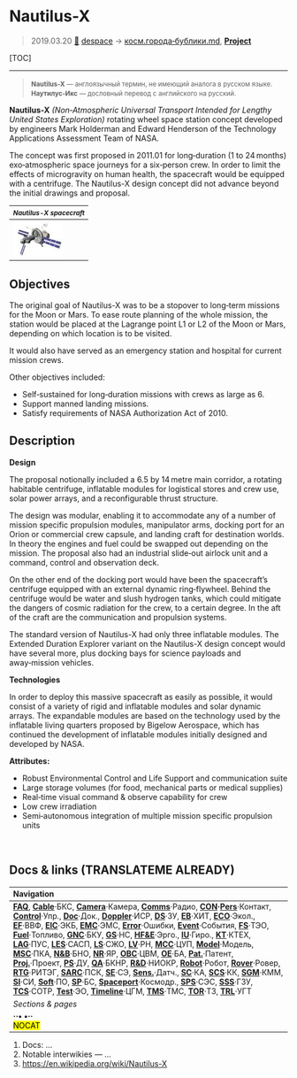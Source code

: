 # Nautilus-X
> 2019.03.20 [🚀](../index/index.md) [despace](index.md) → [косм.города‑бублики.md](rwss.md), **[Project](project.md)**

[TOC]

---

> <small>**Nautilus-X** — англоязычный термин, не имеющий аналога в русском языке. **Наутилус‑Икс** — дословный перевод с английского на русский.</small>

**Nautilus-X** *(Non‑Atmospheric Universal Transport Intended for Lengthy United States Exploration)* rotating wheel space station concept developed by engineers Mark Holderman and Edward Henderson of the Technology Applications Assessment Team of NASA.

The concept was first proposed in 2011.01 for long‑duration (1 to 24 months) exo‑atmospheric space journeys for a six‑person crew. In order to limit the effects of microgravity on human health, the spacecraft would be equipped with a centrifuge. The Nautilus-X design concept did not advance beyond the initial drawings and proposal.

|<small>*Nautilus-X spacecraft*</small>|
|:--|
|[![](f/project/a/ais/nautilus_x_pic1_thumb.jpg)](f/project/a/ais/nautilus_x_pic1.png)|


## Objectives
The original goal of Nautilus-X was to be a stopover to long‑term missions for the Moon or Mars. To ease route planning of the whole mission, the station would be placed at the Lagrange point L1 or L2 of the Moon or Mars, depending on which location is to be visited.

It would also have served as an emergency station and hospital for current mission crews.

Other objectives included:

   - Self‑sustained for long‑duration missions with crews as large as 6.
   - Support manned landing missions.
   - Satisfy requirements of NASA Authorization Act of 2010.



## Description
**Design**

The proposal notionally included a 6.5 by 14 metre main corridor, a rotating habitable centrifuge, inflatable modules for logistical stores and crew use, solar power arrays, and a reconfigurable thrust structure.

The design was modular, enabling it to accommodate any of a number of mission specific propulsion modules, manipulator arms, docking port for an Orion or commercial crew capsule, and landing craft for destination worlds. In theory the engines and fuel could be swapped out depending on the mission. The proposal also had an industrial slide‑out airlock unit and a command, control and observation deck.

On the other end of the docking port would have been the spacecraft’s centrifuge equipped with an external dynamic ring‑flywheel. Behind the centrifuge would be water and slush hydrogen tanks, which could mitigate the dangers of cosmic radiation for the crew, to a certain degree. In the aft of the craft are the communication and propulsion systems.

The standard version of Nautilus-X had only three inflatable modules. The Extended Duration Explorer variant on the Nautilus-X design concept would have several more, plus docking bays for science payloads and away‑mission vehicles.

**Technologies**

In order to deploy this massive spacecraft as easily as possible, it would consist of a variety of rigid and inflatable modules and solar dynamic arrays. The expandable modules are based on the technology used by the inflatable living quarters proposed by Bigelow Aerospace, which has continued the development of inflatable modules initially designed and developed by NASA.

**Attributes:**

   - Robust Environmental Control and Life Support and communication suite
   - Large storage volumes (for food, mechanical parts or medical supplies)
   - Real‑time visual command & observe capability for crew
   - Low crew irradiation
   - Semi‑autonomous integration of multiple mission specific propulsion units



<p style="page-break-after:always"> </p>

## Docs & links (TRANSLATEME ALREADY)
|Navigation|
|:--|
|**[FAQ](faq.md)**, **[Cable](cable.md)**·БКС, **[Camera](cam.md)**·Камера, **[Comms](comms.md)**·Радио, **[CON](contact.md)·[Pers](person.md)**·Контакт, **[Control](control.md)**·Упр., **[Doc](doc.md)**·Док., **[Doppler](doppler.md)**·ИСР, **[DS](ds.md)**·ЗУ, **[EB](eb.md)**·ХИТ, **[ECO](ecology.md)**·Экол., **[EF](ef.md)**·ВВФ, **[ElC](elc.md)**·ЭКБ, **[EMC](emc.md)**·ЭМС, **[Error](error.md)**·Ошибки, **[Event](event.md)**·События, **[FS](fs.md)**·ТЭО, **[Fuel](fuel.md)**·Топливо, **[GNC](gnc.md)**·БКУ, **[GS](scs.md)**·НС, **[HF&E](hfe.md)**·Эрго., **[IU](iu.md)**·Гиро., **[KT](kt.md)**·КТЕХ, **[LAG](lag.md)**·ПУC, **[LES](les.md)**·САСП, **[LS](ls.md)**·СЖО, **[LV](lv.md)**·РН, **[MCC](mcc.md)**·ЦУП, **[Model](model.md)**·Модель, **[MSC](sc.md)**·ПКА, **[N&B](nnb.md)**·БНО, **[NR](nr.md)**·ЯР, **[OBC](obc.md)**·ЦВМ, **[OE](oe.md)**·БА, **[Pat.](патент.md)**·Патент, **[Proj.](project.md)**·Проект, **[PS](ps.md)**·ДУ, **[QA](qa.md)**·БКНР, **[R&D](rnd.md)**·НИОКР, **[Robot](robotics.md)**·Робот, **[Rover](rover.md)**·Ровер, **[RTG](rtg.md)**·РИТЭГ, **[SARC](sarc.md)**·ПСК, **[SE](se.md)**·СЭ, **[Sens.](sensor.md)**·Датч., **[SC](sc.md)**·КА, **[SCS](scs.md)**·КК, **[SGM](sgm.md)**·КММ, **[SI](si.md)**·СИ, **[Soft](soft.md)**·ПО, **[SP](sp.md)**·БС, **[Spaceport](spaceport.md)**·Космодр., **[SPS](sps.md)**·СЭС, **[SSS](sss.md)**·ГЗУ, **[TCS](tcs.md)**·СОТР, **[Test](test.md)**·ЭО, **[Timeline](timeline.md)**·ЦГМ, **[TMS](tms.md)**·ТМС, **[TOR](tor.md)**·ТЗ, **[TRL](trl.md)**·УГТ|
|*Sections & pages*|
|**··• [](.md) •··**<br> <mark>NOCAT</mark>|

   1. Docs: …
   1. Notable interwikies — …
   1. <https://en.wikipedia.org/wiki/Nautilus-X>
